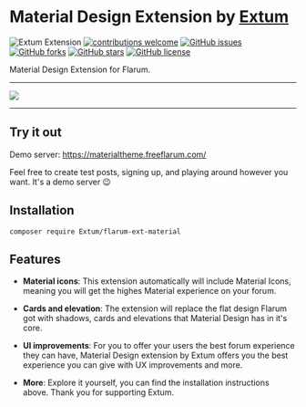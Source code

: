 # Material Design Extension by [Extum](https://github.com/Extum) 
![Extum Extension](https://img.shields.io/badge/Extum-Extension-orange.svg)
[![contributions welcome](https://img.shields.io/badge/contributions-welcome-brightgreen.svg?style=flat)](https://github.com/Extum/flarum-ext-material/issues) 
[![GitHub issues](https://img.shields.io/github/issues/Extum/flarum-ext-material.svg)](https://github.com/Extum/flarum-ext-material/issues)
[![GitHub forks](https://img.shields.io/github/forks/Extum/flarum-ext-material.svg)](https://github.com/Extum/flarum-ext-material/network)
[![GitHub stars](https://img.shields.io/github/stars/Extum/flarum-ext-material.svg)](https://github.com/Extum/flarum-ext-material/stargazers)
[![GitHub license](https://img.shields.io/badge/license-MIT-blue.svg)](https://raw.githubusercontent.com/Extum/flarum-ext-material/master/LICENSE)

Material Design Extension for Flarum.

---

![](https://image.ibb.co/iz3QKT/Screenshot_2018_07_28_Extum_Material_Theme_Demo_11.png)

---

## Try it out
Demo server: https://materialtheme.freeflarum.com/

Feel free to create test posts, signing up, and playing around however you want. It's a demo server 😉

## Installation

```
composer require Extum/flarum-ext-material
```

## Features
- **Material icons**: This extension automatically will include Material Icons, meaning you will get the highes Material experience on your forum.

- **Cards and elevation**: The extension will replace the flat design Flarum got with shadows, cards and elevations that Material Design has in it's core.

- **UI improvements**: For you to offer your users the best forum experience they can have, Material Design extension by Extum offers you the best experience you can give with UX improvements and more.

- **More**: Explore it yourself, you can find the installation instructions above. Thank you for supporting Extum.
